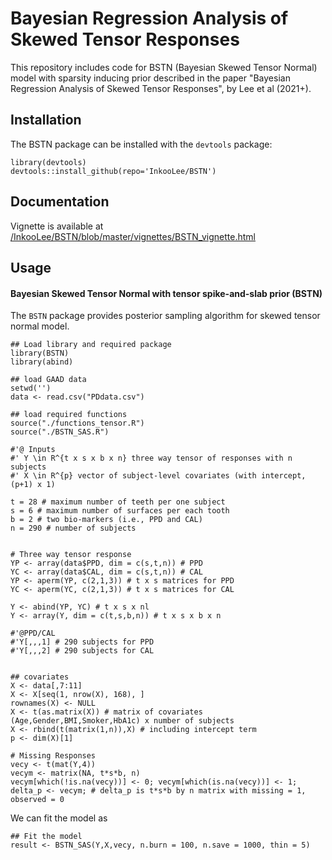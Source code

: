 # Bayesian Regression Analysis of Skewed Tensor Responses

This repository includes code for BSTN (Bayesian Skewed Tensor Normal) model with sparsity inducing prior described in the paper "Bayesian Regression Analysis of Skewed Tensor Responses", by Lee et al (2021+).

## Installation

The BSTN package can be installed with the `devtools` package:
  
  ```{r, eval = FALSE}
library(devtools) 
devtools::install_github(repo='InkooLee/BSTN')
```
## Documentation

Vignette is available at [/InkooLee/BSTN/blob/master/vignettes/BSTN_vignette.html](http://htmlpreview.github.io/?https://github.com/InkooLee/BSTN/blob/master/vignettes/BSTN_vignette.html)

## Usage

#### Bayesian Skewed Tensor Normal with tensor spike-and-slab prior (BSTN)

The `BSTN` package provides posterior sampling algorithm for skewed tensor normal model. 

  
  ```{r, eval = FALSE}
## Load library and required package
library(BSTN)
library(abind)

## load GAAD data
setwd('')
data <- read.csv("PDdata.csv")

## load required functions
source("./functions_tensor.R")
source("./BSTN_SAS.R")

#'@ Inputs
#' Y \in R^{t x s x b x n} three way tensor of responses with n subjects
#' X \in R^{p} vector of subject-level covariates (with intercept, (p+1) x 1)

t = 28 # maximum number of teeth per one subject
s = 6 # maximum number of surfaces per each tooth
b = 2 # two bio-markers (i.e., PPD and CAL)
n = 290 # number of subjects


# Three way tensor response
YP <- array(data$PPD, dim = c(s,t,n)) # PPD
YC <- array(data$CAL, dim = c(s,t,n)) # CAL
YP <- aperm(YP, c(2,1,3)) # t x s matrices for PPD
YC <- aperm(YC, c(2,1,3)) # t x s matrices for CAL

Y <- abind(YP, YC) # t x s x nl
Y <- array(Y, dim = c(t,s,b,n)) # t x s x b x n

#'@PPD/CAL
#'Y[,,,1] # 290 subjects for PPD
#'Y[,,,2] # 290 subjects for CAL


## covariates
X <- data[,7:11]
X <- X[seq(1, nrow(X), 168), ]
rownames(X) <- NULL
X <- t(as.matrix(X)) # matrix of covariates (Age,Gender,BMI,Smoker,HbA1c) x number of subjects
X <- rbind(t(matrix(1,n)),X) # including intercept term
p <- dim(X)[1]

# Missing Responses
vecy <- t(mat(Y,4))
vecym <- matrix(NA, t*s*b, n)
vecym[which(!is.na(vecy))] <- 0; vecym[which(is.na(vecy))] <- 1; delta_p <- vecym; # delta_p is t*s*b by n matrix with missing = 1, observed = 0
```

We can fit the model as 

```{r, eval = FALSE}
## Fit the model
result <- BSTN_SAS(Y,X,vecy, n.burn = 100, n.save = 1000, thin = 5)
```


